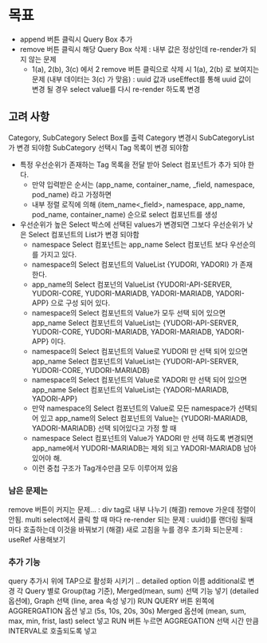 # 목표

- append 버튼 클릭시 Query Box 추가
- remove 버튼 클릭시 해당 Query Box 삭제
  : 내부 값은 정상인데 re-render가 되지 않는 문제
  - 1(a), 2(b), 3(c) 에서 2 remove 버튼 클릭으로 삭제 시 1(a), 2(b) 로 보여지는 문제 (내부 데이터는 3(c) 가 맞음)
    : uuid 값과 useEffect를 통해 uuid 값이 변경 될 경우 select value를 다시 re-render 하도록 변경

## 고려 사항

Category, SubCategory Select Box를 출력
Category 변경시 SubCategoryList가 변경 되야함
SubCategory 선택시 Tag 목록이 변경 되야함

- 특정 우선순위가 존재하는 Tag 목록을 전달 받아 Select 컴포넌트가 추가 되야 한다.
  - 만약 입력받은 순서는 (app_name, container_name, \_field, namespace, pod_name) 라고 가정하면
  - 내부 정렬 로직에 의해 (item_name<\_field>, namespace, app_name, pod_name, container_name) 순으로 select 컴포넌트를 생성
- 우선순위가 높은 Select 박스에 선택된 values가 변경되면 그보다 우선순위가 낮은 Select 컴포넌트의 List가 변경 되야함
  - namespace Select 컴포넌트는 app_name Select 컴포넌트 보다 우선순의를 가지고 있다.
  - namespace의 Select 컴포넌트의 ValueList {YUDORI, YADORI} 가 존재 한다.
  - app_name의 Select 컴포넌의 ValueList {YUDORI-API-SERVER, YUDORI-CORE, YUDORI-MARIADB, YADORI-MARIADB, YADORI-APP} 으로 구성 되어 있다.
  - namespace의 Select 컴포넌트의 Value가 모두 선택 되어 있으면 app_name Select 컴포넌트의 ValueList는 {YUDORI-API-SERVER, YUDORI-CORE, YUDORI-MARIADB, YADORI-MARIADB, YADORI-APP} 이다.
  - namespace의 Select 컴포넌트의 Value로 YUDORI 만 선택 되어 있으면 app_name Select 컴포넌트의 ValueList는 {YUDORI-API-SERVER, YUDORI-CORE, YUDORI-MARIADB}
  - namespace의 Select 컴포넌트의 Value로 YADORI 만 선택 되어 있으면 app_name Select 컴포넌트의 ValueList는 {YADORI-MARIADB, YADORI-APP}
  - 만약 namespace의 Select 컴포넌트의 Value로 모든 namespace가 선택되어 있고 app_name의 Select 컴포넌트의 Value는 {YUDORI-MARIADB, YADORI-MARIADB} 선택 되어있다고 가정 할 때
  - namespace Select 컴포넌트의 Value가 YADORI 만 선택 하도록 변경되면 app_name에서 YUDORI-MARIADB는 제외 되고 YADORI-MARIADB 남아 있어야 해.
  - 이런 중첩 구조가 Tag개수만큼 모두 이루어져 있음

### 남은 문제는 
  remove 버튼이 커지는 문제... 
  : div tag로 내부 나누기 (해결)
  remove 가운데 정렬이 안됨.
  multi select에서 클릭 할 때 마다 re-render 되는 문제
  : uuid()를 랜더링 될때 마다 호출하는데 이것을 바꿔보기  (해결)
  새로 고침을 누를 경우 초기화 되는문제 
  : useRef 사용해보기 
### 추가 기능
  query 추가시 위에 TAP으로 활성화 시키기 ..
  detailed option 이름 additional로 변경 
  각 Query 별로 Group(tag 기준), Merged(mean, sum) 선택 기능 넣기 (detailed옵션에), Graph 선택 (line, area 속성 넣기)
  RUN QUERY 버튼 왼쪽에 AGGRERGATION 옵션 넣고 (5s, 10s, 20s, 30s) Merged 옵션에 (mean, sum, max, min, frist, last) select 넣고 
  RUN 버튼 누르면 AGGREGATION 선택 시간 만큼 INTERVAL로 호출되도록 넣고 
